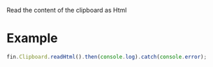 Read the content of the clipboard as Html
# Example
```js
fin.Clipboard.readHtml().then(console.log).catch(console.error);
```
